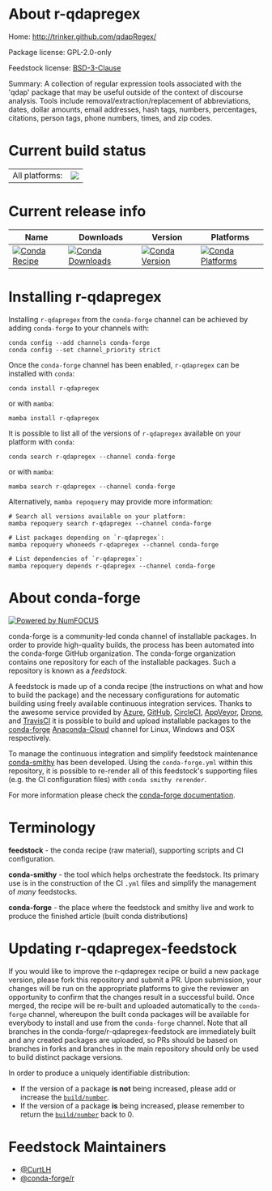 About r-qdapregex
=================

Home: http://trinker.github.com/qdapRegex/

Package license: GPL-2.0-only

Feedstock license: [BSD-3-Clause](https://github.com/conda-forge/r-qdapregex-feedstock/blob/main/LICENSE.txt)

Summary: A collection of regular expression tools associated with the 'qdap' package that may be useful outside of the context of discourse analysis. Tools include removal/extraction/replacement of abbreviations, dates, dollar amounts, email addresses, hash tags, numbers, percentages, citations, person tags, phone numbers, times, and zip codes.

Current build status
====================


<table><tr><td>All platforms:</td>
    <td>
      <a href="https://dev.azure.com/conda-forge/feedstock-builds/_build/latest?definitionId=1484&branchName=main">
        <img src="https://dev.azure.com/conda-forge/feedstock-builds/_apis/build/status/r-qdapregex-feedstock?branchName=main">
      </a>
    </td>
  </tr>
</table>

Current release info
====================

| Name | Downloads | Version | Platforms |
| --- | --- | --- | --- |
| [![Conda Recipe](https://img.shields.io/badge/recipe-r--qdapregex-green.svg)](https://anaconda.org/conda-forge/r-qdapregex) | [![Conda Downloads](https://img.shields.io/conda/dn/conda-forge/r-qdapregex.svg)](https://anaconda.org/conda-forge/r-qdapregex) | [![Conda Version](https://img.shields.io/conda/vn/conda-forge/r-qdapregex.svg)](https://anaconda.org/conda-forge/r-qdapregex) | [![Conda Platforms](https://img.shields.io/conda/pn/conda-forge/r-qdapregex.svg)](https://anaconda.org/conda-forge/r-qdapregex) |

Installing r-qdapregex
======================

Installing `r-qdapregex` from the `conda-forge` channel can be achieved by adding `conda-forge` to your channels with:

```
conda config --add channels conda-forge
conda config --set channel_priority strict
```

Once the `conda-forge` channel has been enabled, `r-qdapregex` can be installed with `conda`:

```
conda install r-qdapregex
```

or with `mamba`:

```
mamba install r-qdapregex
```

It is possible to list all of the versions of `r-qdapregex` available on your platform with `conda`:

```
conda search r-qdapregex --channel conda-forge
```

or with `mamba`:

```
mamba search r-qdapregex --channel conda-forge
```

Alternatively, `mamba repoquery` may provide more information:

```
# Search all versions available on your platform:
mamba repoquery search r-qdapregex --channel conda-forge

# List packages depending on `r-qdapregex`:
mamba repoquery whoneeds r-qdapregex --channel conda-forge

# List dependencies of `r-qdapregex`:
mamba repoquery depends r-qdapregex --channel conda-forge
```


About conda-forge
=================

[![Powered by
NumFOCUS](https://img.shields.io/badge/powered%20by-NumFOCUS-orange.svg?style=flat&colorA=E1523D&colorB=007D8A)](https://numfocus.org)

conda-forge is a community-led conda channel of installable packages.
In order to provide high-quality builds, the process has been automated into the
conda-forge GitHub organization. The conda-forge organization contains one repository
for each of the installable packages. Such a repository is known as a *feedstock*.

A feedstock is made up of a conda recipe (the instructions on what and how to build
the package) and the necessary configurations for automatic building using freely
available continuous integration services. Thanks to the awesome service provided by
[Azure](https://azure.microsoft.com/en-us/services/devops/), [GitHub](https://github.com/),
[CircleCI](https://circleci.com/), [AppVeyor](https://www.appveyor.com/),
[Drone](https://cloud.drone.io/welcome), and [TravisCI](https://travis-ci.com/)
it is possible to build and upload installable packages to the
[conda-forge](https://anaconda.org/conda-forge) [Anaconda-Cloud](https://anaconda.org/)
channel for Linux, Windows and OSX respectively.

To manage the continuous integration and simplify feedstock maintenance
[conda-smithy](https://github.com/conda-forge/conda-smithy) has been developed.
Using the ``conda-forge.yml`` within this repository, it is possible to re-render all of
this feedstock's supporting files (e.g. the CI configuration files) with ``conda smithy rerender``.

For more information please check the [conda-forge documentation](https://conda-forge.org/docs/).

Terminology
===========

**feedstock** - the conda recipe (raw material), supporting scripts and CI configuration.

**conda-smithy** - the tool which helps orchestrate the feedstock.
                   Its primary use is in the construction of the CI ``.yml`` files
                   and simplify the management of *many* feedstocks.

**conda-forge** - the place where the feedstock and smithy live and work to
                  produce the finished article (built conda distributions)


Updating r-qdapregex-feedstock
==============================

If you would like to improve the r-qdapregex recipe or build a new
package version, please fork this repository and submit a PR. Upon submission,
your changes will be run on the appropriate platforms to give the reviewer an
opportunity to confirm that the changes result in a successful build. Once
merged, the recipe will be re-built and uploaded automatically to the
`conda-forge` channel, whereupon the built conda packages will be available for
everybody to install and use from the `conda-forge` channel.
Note that all branches in the conda-forge/r-qdapregex-feedstock are
immediately built and any created packages are uploaded, so PRs should be based
on branches in forks and branches in the main repository should only be used to
build distinct package versions.

In order to produce a uniquely identifiable distribution:
 * If the version of a package **is not** being increased, please add or increase
   the [``build/number``](https://docs.conda.io/projects/conda-build/en/latest/resources/define-metadata.html#build-number-and-string).
 * If the version of a package **is** being increased, please remember to return
   the [``build/number``](https://docs.conda.io/projects/conda-build/en/latest/resources/define-metadata.html#build-number-and-string)
   back to 0.

Feedstock Maintainers
=====================

* [@CurtLH](https://github.com/CurtLH/)
* [@conda-forge/r](https://github.com/conda-forge/r/)

